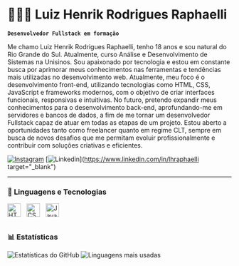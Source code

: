# 🧑🏻‍💻 Luiz Henrik Rodrigues Raphaelli

**`Desenvolvedor Fullstack em formação`**

Me chamo Luiz Henrik Rodrigues Raphaelli, tenho 18 anos e sou natural do Rio Grande do Sul. Atualmente, curso Análise e Desenvolvimento de Sistemas na Unisinos. Sou apaixonado por tecnologia e estou em constante busca por aprimorar meus conhecimentos nas ferramentas e tendências mais utilizadas no desenvolvimento web. Atualmente, meu foco é o desenvolvimento front-end, utilizando tecnologias como HTML, CSS, JavaScript e frameworks modernos, com o objetivo de criar interfaces funcionais, responsivas e intuitivas. No futuro, pretendo expandir meus conhecimentos para o desenvolvimento back-end, aprofundando-me em servidores e bancos de dados, a fim de me tornar um desenvolvedor Fullstack capaz de atuar em todas as etapas de um projeto. Estou aberto a oportunidades tanto como freelancer quanto em regime CLT, sempre em busca de novos desafios que me permitam evoluir profissionalmente e contribuir com soluções criativas e eficientes.

[![Instagram](https://img.shields.io/badge/Instagram-E4405F?style=for-the-badge&logo=instagram&logoColor=white)](https://www.instagram.com/lhraphaelli?igsh=MWRnOWExdWQ5c2cxNQ==)
[![Linkedin](https://img.shields.io/badge/LinkedIn-0077B5?style=for-the-badge&logo=linkedin&logoColor=white)](https://www.linkedin.com/in/lhraphaelli target="_blank")

---

### 🤖 Linguagens e Tecnologias

<img 
    align="left"
    alt="HTML" 
    title="HTML"
    width="30px" 
    style="padding-right: 10px;" 
    src="https://cdn.jsdelivr.net/gh/devicons/devicon@latest/icons/html5/html5-original.svg" 
/>
<img 
    align="left" 
    alt="CSS" 
    title="CSS"
    width="30px" 
    style="padding-right: 10px;" 
    src="https://cdn.jsdelivr.net/gh/devicons/devicon@latest/icons/css3/css3-original.svg" 
/>
<img 
    align="left" 
    alt="JavaScript" 
    title="JavaScript"
    width="30px" 
    style="padding-right: 10px;" 
    src="https://cdn.jsdelivr.net/gh/devicons/devicon@latest/icons/javascript/javascript-original.svg" 
/>

###

<br/>
<br/>

### 📊 Estatísticas

![Estatísticas do GitHub](https://github-readme-stats.vercel.app/api?username=LHRaphaelli&show_icons=true&theme=tokyonight&locale=pt-br)
![Linguagens mais usadas](https://github-readme-stats.vercel.app/api/top-langs/?username=LHRaphaelli&theme=tokyonight&layout=compact&locale=pt-br)
